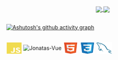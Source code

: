 <div align="center">
  <a href="https://github.com/danielhinsching">
  <img height=200 align="center" src="https://github-readme-stats.vercel.app/api?username=danielhinsching&bg_color=30,141424,e83d84&title_color=fff&text_color=fff" />
</a>
<a href="https://github.com/danielhinsching">
  <img height=200 align="center" src="https://github-readme-stats.vercel.app/api/top-langs/?username=danielhinsching&layout=donut&bg_color=141424&title_color=e83d84&text_color=8ef5fa&icon_color=2596be)](https://github.com/danielhinsching/danielhinsching"/>
</a>
  
</div>

##
[![Ashutosh's github activity graph](https://github-readme-activity-graph.vercel.app/graph?username=danielhinsching&bg_color=141424&color=ffa500&line=472258&point=504e4e&area=true&hide_border=true)](https://github.com/danielhinsching/danielhinsching)

<div style="display: inline_block width: 45%"><br>
  <img align="center" alt="Jonatas-Js" height="30" width="40" src="https://raw.githubusercontent.com/devicons/devicon/master/icons/javascript/javascript-plain.svg">
  <img align="center" alt="Jonatas-Vue" height="30" width="40" src="https://cdn.jsdelivr.net/gh/devicons/devicon/icons/vuejs/vuejs-original.svg">
  <img align="center" alt="Jonatas-HTML" height="30" width="40" src="https://raw.githubusercontent.com/devicons/devicon/master/icons/html5/html5-original.svg">
  <img align="center" alt="Jonatas-CSS" height="30" width="40" src="https://raw.githubusercontent.com/devicons/devicon/master/icons/css3/css3-original.svg">
  <img align="center" alt="Jonatas-Python" height="30" width="40" src="https://raw.githubusercontent.com/devicons/devicon/master/icons/mysql/mysql-original.svg">
</div>

##


